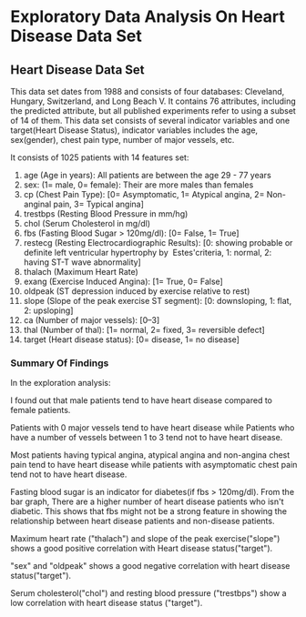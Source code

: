 # Exploratory Data Analysis On Heart Disease Data Set

## Heart Disease Data Set
This data set dates from 1988 and consists of four databases: Cleveland, Hungary, Switzerland, and Long Beach V. 
It contains 76 attributes, including the predicted attribute, but all published experiments refer to using a subset of 14 of them. 
This data set consists of several indicator variables and one target(Heart Disease Status), indicator variables includes the age, 
sex(gender), chest pain type, number of major vessels, etc.

It consists of 1025 patients with 14 features set:
1. age (Age in years): All patients are between the age 29 - 77 years
2. sex: (1= male, 0= female): Their are more males than females
3. cp (Chest Pain Type): [0= Asymptomatic, 1= Atypical angina, 2= Non-anginal pain, 3= Typical angina]
4. trestbps (Resting Blood Pressure in mm/hg)
5. chol (Serum Cholesterol in mg/dl)
6. fbs (Fasting Blood Sugar > 120mg/dl): [0= False, 1= True]
7. restecg (Resting Electrocardiographic Results): [0: showing probable or definite left ventricular hypertrophy by 
Estes'criteria, 1: normal, 2: having ST-T wave abnormality]
8. thalach (Maximum Heart Rate)
9. exang (Exercise Induced Angina): [1= True, 0= False]
10. oldpeak (ST depression induced by exercise relative to rest)
11. slope (Slope of the peak exercise ST segment): [0: downsloping, 1: flat, 2: upsloping]
12. ca (Number of major vessels): [0–3]
13. thal (Number of thal): [1= normal, 2= fixed, 3= reversible defect]
14. target (Heart disease status): [0= disease, 1= no disease]

### Summary Of Findings
In the exploration analysis:

I found out that male patients tend to have heart disease compared to female patients.

Patients with 0 major vessels tend to have heart disease while Patients who have a number of vessels between 1 to 3 tend not to have heart disease.

Most patients having typical angina, atypical angina and non-angina chest pain tend to have heart disease while patients with 
asymptomatic chest pain tend not to have heart disease.

Fasting blood sugar is an indicator for diabetes(if fbs > 120mg/dl). From the bar graph, There are a higher number of heart disease patients 
who isn't diabetic. This shows that fbs might not be a strong feature in showing the relationship between heart disease patients and non-disease patients.

Maximum heart rate ("thalach") and slope of the peak exercise("slope") shows a good positive correlation with Heart disease status("target").

"sex" and "oldpeak" shows a good negative correlation with heart disease status("target").

Serum cholesterol("chol") and resting blood pressure ("trestbps") show a low correlation with heart disease status ("target").
